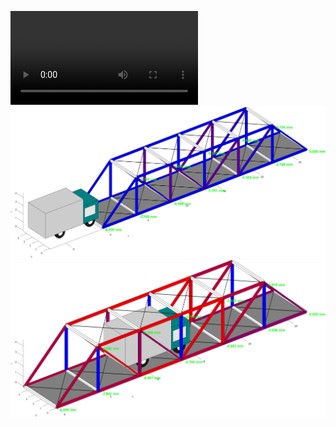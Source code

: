![](https://github.com/daniel-jakob/MATLAB_Bridge_Project/blob/main/jakob_daniel_18409686_EEEN30150_2020-21_assign2_video.mp4)
![fig1](truck1.png) ![fig2](truck2.png)
